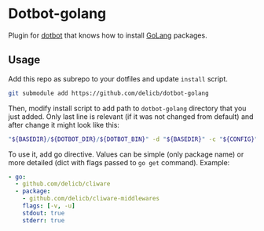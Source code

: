 Dotbot-golang
=============

Plugin for [dotbot](https://github.com/anishathalye/dotbot) that knows 
how to install [GoLang](https://golang.org/) packages.

Usage
-----

Add this repo as subrepo to your dotfiles and update `install` script.

```bash
git submodule add https://github.com/delicb/dotbot-golang
```

Then, modify install script to add path to `dotbot-golang` directory that you
just added. Only last line is relevant (if it was not changed from default) and
after change it might look like this:

```bash
"${BASEDIR}/${DOTBOT_DIR}/${DOTBOT_BIN}" -d "${BASEDIR}" -c "${CONFIG}" --plugin-dir=dotbot-golang "${@}"
```

To use it, add go directive. Values can be simple (only package name) or more
detailed (dict with flags passed to `go get` command). Example:

```yaml
- go:
  - github.com/delicb/cliware
  - package:
    - github.com/delicb/cliware-middlewares
    flags: [-v, -u]
    stdout: true
    stderr: true
```


